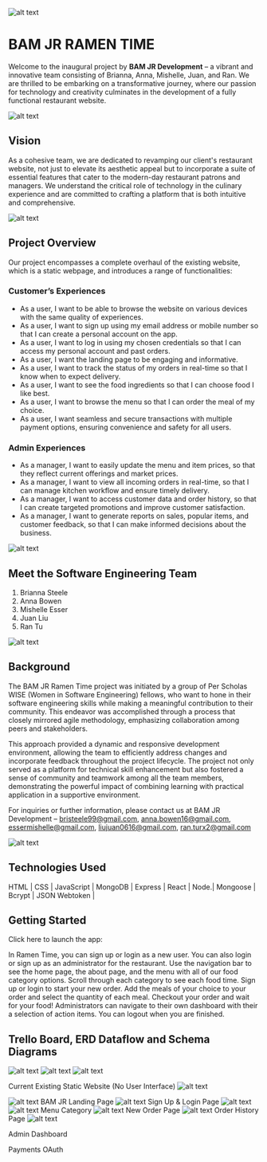 
![alt text](image.png)
# BAM JR RAMEN TIME

Welcome to the inaugural project by **BAM JR Development** – a vibrant and innovative team consisting of Brianna, Anna, Mishelle, Juan, and Ran. We are thrilled to be embarking on a transformative journey, where our passion for technology and creativity culminates in the development of a fully functional restaurant website.

![alt text](image-1.png)
## Vision

As a cohesive team, we are dedicated to revamping our client's restaurant website, not just to elevate its aesthetic appeal but to incorporate a suite of essential features that cater to the modern-day restaurant patrons and managers. We understand the critical role of technology in the culinary experience and are committed to crafting a platform that is both intuitive and comprehensive.

![alt text](image-2.png)
## Project Overview

Our project encompasses a complete overhaul of the existing website, which is a static webpage, and introduces a range of functionalities:

### Customer’s Experiences

- As a user, I want to be able to browse the website on various devices with the same quality of experiences.
- As a user, I want to sign up using my email address or mobile number so that I can create a personal account on the app.
- As a user, I want to log in using my chosen credentials so that I can access my personal account and past orders.
- As a user, I want the landing page to be engaging and informative.
- As a user, I want to track the status of my orders in real-time so that I know when to expect delivery.
- As a user, I want to see the food ingredients so that I can choose food I like best.
- As a user, I want to browse the menu so that I can order the meal of my choice.
- As a user, I want seamless and secure transactions with multiple payment options, ensuring convenience and safety for all users.

### Admin Experiences

- As a manager, I want to easily update the menu and item prices, so that they reflect current offerings and market prices.
- As a manager, I want to view all incoming orders in real-time, so that I can manage kitchen workflow and ensure timely delivery.
- As a manager, I want to access customer data and order history, so that I can create targeted promotions and improve customer satisfaction.
- As a manager, I want to generate reports on sales, popular items, and customer feedback, so that I can make informed decisions about the business.

![alt text](image-3.png)
## Meet the Software Engineering Team

1. Brianna Steele
2. Anna Bowen
3. Mishelle Esser
4. Juan Liu
5. Ran Tu

![alt text](image-4.png)
## Background

The BAM JR Ramen Time project was initiated by a group of Per Scholas WISE (Women in Software Engineering) fellows, who want to hone in their software engineering skills while making a meaningful contribution to their community. This endeavor was accomplished through a process that closely mirrored agile methodology, emphasizing collaboration among peers and stakeholders.

This approach provided a dynamic and responsive development environment, allowing the team to efficiently address changes and incorporate feedback throughout the project lifecycle. The project not only served as a platform for technical skill enhancement but also fostered a sense of community and teamwork among all the team members, demonstrating the powerful impact of combining learning with practical application in a supportive environment.

For inquiries or further information, please contact us at BAM JR Development – bristeele99@gmail.com, anna.bowen16@gmail.com, essermishelle@gmail.com, liujuan0616@gmail.com, ran.turx2@gmail.com

![alt text](image-5.png)
## Technologies Used
HTML | CSS | JavaScript | MongoDB | Express | React | Node.| Mongoose | Bcrypt | JSON Webtoken | 
## Getting Started
Click here to launch the app: 

In Ramen Time, you can sign up or login as a new user. You can also login or sign up as an administrator for the restaurant. Use the navigation bar to see the home page, the about page, and the menu with all of our food category options. Scroll through each category to see each food time. Sign up or login to start your new order. Add the meals of your choice to your order and select the quantity of each meal. Checkout your order and wait for your food! Administrators can navigate to their own dashboard with their a selection of action items. You can logout when you are finished.
## Trello Board, ERD Dataflow and Schema Diagrams
 
 ![alt text](image-6.png)
 ![alt text](image-7.png)
![alt text](image-8.png)







 Current Existing Static Website (No User Interface)
 ![alt text](image-9.png)
 
 ![alt text](image-10.png)
  BAM JR Landing Page
 ![alt text](image-11.png)
 Sign Up & Login Page
 ![alt text](image-12.png)
 ![alt text](image-13.png)
 Menu Category
 ![alt text](image-14.png)
 New Order Page
 ![alt text](image-15.png)
 Order History Page
 ![alt text](image-16.png)

Admin Dashboard

Payments
OAuth